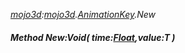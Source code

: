 _[mojo3d](../../modules/mojo3d/mojo3d-module.md):[mojo3d](../../modules/mojo3d/mojo3d-module.md).[AnimationKey<T>](../../modules/mojo3d/mojo3d-animationkey.md).New_
##### Method New:Void( time:[Float](../../modules/wonkey/wonkey-types-float.md),value:T )

